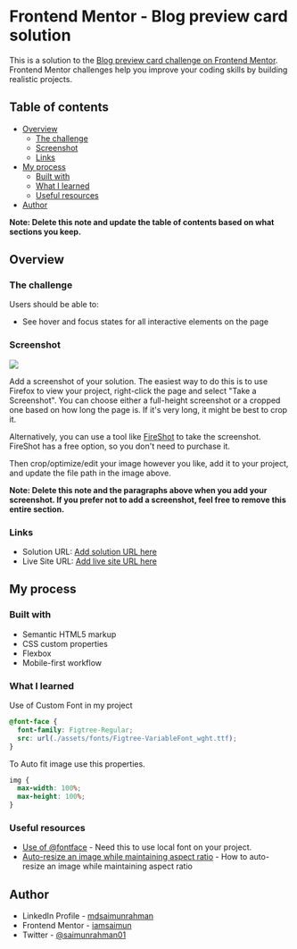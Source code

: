 # Frontend Mentor - Blog preview card solution

This is a solution to the [Blog preview card challenge on Frontend Mentor](https://www.frontendmentor.io/challenges/blog-preview-card-ckPaj01IcS). Frontend Mentor challenges help you improve your coding skills by building realistic projects.

## Table of contents

- [Overview](#overview)
  - [The challenge](#the-challenge)
  - [Screenshot](#screenshot)
  - [Links](#links)
- [My process](#my-process)
  - [Built with](#built-with)
  - [What I learned](#what-i-learned)
  - [Useful resources](#useful-resources)
- [Author](#author)

**Note: Delete this note and update the table of contents based on what sections you keep.**

## Overview

### The challenge

Users should be able to:

- See hover and focus states for all interactive elements on the page

### Screenshot

![](./screenshot.jpg)

Add a screenshot of your solution. The easiest way to do this is to use Firefox to view your project, right-click the page and select "Take a Screenshot". You can choose either a full-height screenshot or a cropped one based on how long the page is. If it's very long, it might be best to crop it.

Alternatively, you can use a tool like [FireShot](https://getfireshot.com/) to take the screenshot. FireShot has a free option, so you don't need to purchase it.

Then crop/optimize/edit your image however you like, add it to your project, and update the file path in the image above.

**Note: Delete this note and the paragraphs above when you add your screenshot. If you prefer not to add a screenshot, feel free to remove this entire section.**

### Links

- Solution URL: [Add solution URL here](https://your-solution-url.com)
- Live Site URL: [Add live site URL here](https://your-live-site-url.com)

## My process

### Built with

- Semantic HTML5 markup
- CSS custom properties
- Flexbox
- Mobile-first workflow

### What I learned

Use of Custom Font in my project

```css
@font-face {
  font-family: Figtree-Regular;
  src: url(./assets/fonts/Figtree-VariableFont_wght.ttf);
}
```

To Auto fit image use this properties.

```css
img {
  max-width: 100%;
  max-height: 100%;
}
```

### Useful resources

- [Use of @fontface](https://www.geeksforgeeks.org/how-to-add-multiple-font-files-for-the-same-font/) - Need this to use local font on your project.
- [Auto-resize an image while maintaining aspect ratio](https://stackoverflow.com/questions/3029422/how-to-auto-resize-an-image-while-maintaining-aspect-ratio) - How to auto-resize an image while maintaining aspect ratio

## Author

- LinkedIn Profile - [mdsaimunrahman](https://www.linkedin.com/in/mdsaimunrahman/)
- Frontend Mentor - [iamsaimun](https://www.frontendmentor.io/profile/iamsaimun)
- Twitter - [@saimunrahman01](https://x.com/SaimunRahman01)
